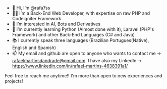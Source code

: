 - 👋  Hi, I’m @rafa7ss
- 👨‍💻  I’m a Back-End Web Developer, with expertise on raw PHP and Codeigniter Framework
- 👀  I’m interested in AI, Bots and Derivatives
- 🌱  I’m currently learning Python (Almost done with it), Laravel (PHP's Framework) and other Back-End Languages (C# and Java)
- 📚  I currently speak three languages (Brazilian Portugues(Native), English and Spanish)
- 📫 My email and github are open to anyone who wants to contact me -> rafaelmartinsdandrade@gmail.com. I have also my LinkedIn -> https://www.linkedin.com/in/rafael-martins-4638391a1/

Feel free to reach me anytime!! I'm more than open to new experiences and projects!
